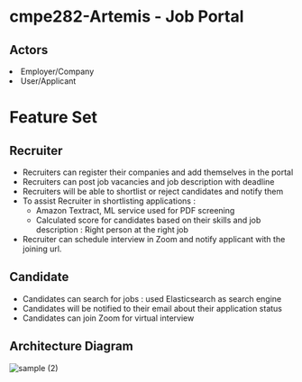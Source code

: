 # cmpe282-Artemis - Job Portal

## Actors
<li>Employer/Company</li>
<li>User/Applicant</li>

# Feature Set
## Recruiter
- Recruiters can register their companies and add themselves in the portal
- Recruiters  can post job vacancies and job description with deadline
- Recruiters will be able to shortlist or reject candidates and notify them
- To assist Recruiter in shortlisting applications :
   -  Amazon Textract, ML service  used for PDF screening 
   - Calculated score for candidates based on their skills and job description : Right person at the right job
- Recruiter can schedule interview in  Zoom and notify applicant with the joining url.

## Candidate
- Candidates can  search for jobs : used Elasticsearch as search engine
- Candidates will be notified to their email about their application status 
- Candidates can join Zoom for virtual interview

## Architecture Diagram
![sample (2)](https://user-images.githubusercontent.com/37695314/118344120-8cee4980-b4e1-11eb-8a58-c55258375f3f.png)

